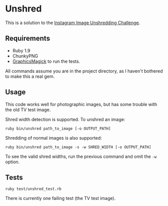 # Unshred

This is a solution to the [Instagram Image Unshredding Challenge](http://instagram-engineering.tumblr.com/post/12651721845/instagram-engineering-challenge-the-unshredder).

## Requirements

* Ruby 1.9
* ChunkyPNG
* [GraphicsMagick](http://www.graphicsmagick.org/) to run the tests.

All commands assume you are in the project directory, as I haven't
bothered to make this a real gem.

## Usage

This code works well for photographic images, but has some trouble with the old
TV test image.

Shred width detection is supported. To unshred an image:

    ruby bin/unshred path_to_image [-o OUTPUT_PATH]

Shredding of normal images is also supported:

    ruby bin/unshred path_to_image -s -w SHRED_WIDTH [-o OUTPUT_PATH]

To see the valid shred widths, run the previous command and omit the
`-w` option.

## Tests

    ruby test/unshred_test.rb

There is currently one failing test (the TV test image).
